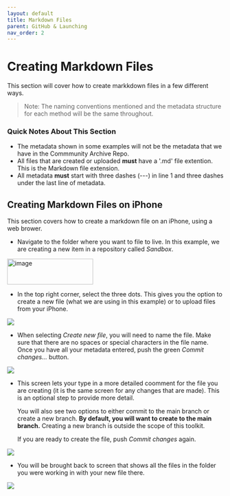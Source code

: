 ```yaml
---
layout: default
title: Markdown Files
parent: GitHub & Launching
nav_order: 2
---
```


# Creating Markdown Files
This section will cover how to create markkdown files in a few different ways. 

> Note: The naming conventions mentioned and the metadata structure for each method will be the same throughout.

### Quick Notes About This Section
- The metadata shown in some examples will not be the metadata that we have in the Commmunity Archive Repo.
- All files that are created or uploaded **must** have a '.md' file extention. This is the Markdown file extension.
- All metadata **must** start with three dashes (---) in line 1 and three dashes under the last line of metadata.

## Creating Markdown Files on iPhone
This section covers how to create a markdown file on an iPhone, using a web brower.

- Navigate to the folder where you want to file to live. In this example, we are creating a new item in a repository called *Sandbox*.

<img src=assets/images/iphone-markdown-creation/iphone-markdown-one.jpg alt="image" width="200" height="60" />

- In the top right corner, select the three dots. This gives you the option to create a new file (what we are using in this example) or to upload files from your iPhone.

![](../../assets/images/iphone-markdown-creation/iphone-markdown-two.jpg)

- When selecting *Create new file*, you will need to name the file. Make sure that there are no spaces or special characters in the file name. Once you have all your metadata entered, push the green *Commit changes...* button.

![](../../assets/images/iphone-markdown-creation/iphone-markdown-three.jpg)

- This screen lets your type in a more detailed coomment for the file you are creating (it is the same screen for any changes that are made). This is an optional step to provide more detail.
   
   You will also see two options to either commit to the main branch or create a new branch. **By default, you will want to create to the main branch.** Creating a new branch is outside the scope of this toolkit.

   If you are ready to create the file, push *Commit changes* again.

![](../../assets/images/iphone-markdown-creation/iphone-markdown-four.jpg)

- You will be brought back to screen that shows all the files in the folder you were working in with your new file there.

![](../../assets/images/iphone-markdown-creation/iphone-markdown-five.jpg)
